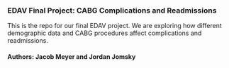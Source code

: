 

### EDAV Final Project: CABG Complications and Readmissions

This is the repo for our final EDAV project. We are exploring how different demographic data and CABG procedures affect complications and readmissions.

#### Authors: Jacob Meyer and Jordan Jomsky





